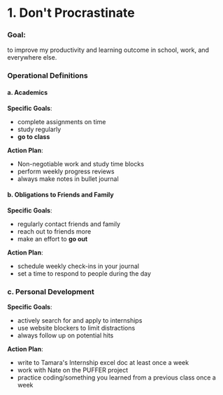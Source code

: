 # 1. Don't Procrastinate 

### Goal:
to improve my productivity and learning outcome in school, work, and everywhere else. 
### Operational Definitions

#### a. Academics

**Specific Goals**: 
- complete assignments on time
- study regularly 
- **go to class**

**Action Plan**:
- Non-negotiable work and study time blocks
- perform weekly progress reviews 
- always make notes in bullet journal

#### b. Obligations to Friends and Family 

**Specific Goals**:
- regularly contact friends and family
- reach out to friends more 
- make an effort to **go out**

**Action Plan**: 
- schedule weekly check-ins in your journal
- set a time to respond to people during the day 

### c. Personal Development 

**Specific Goals**:
- actively search for and apply to internships 
- use website blockers to limit distractions 
- always follow up on potential hits

**Action Plan**:
- write to Tamara's Internship excel doc at least once a week
- work with Nate on the PUFFER project 
- practice coding/something you learned from a previous class once a week


